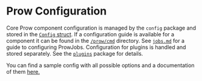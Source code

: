 # Prow Configuration

Core Prow component configuration is managed by the `config` package and stored in the [`Config` struct](https://godoc.org/k8s.io/test-infra/prow/config#Config). If a configuration guide is available for a component it can be found in the [`/prow/cmd`](/prow/cmd) directory. See [`jobs.md`](/prow/jobs.md) for a guide to configuring ProwJobs.
Configuration for plugins is handled and stored separately. See the [`plugins`](/prow/plugins) package for details.

You can find a sample config with all possible options and a documentation of them [here.](/prow/config/prow-config-documented.yaml)
